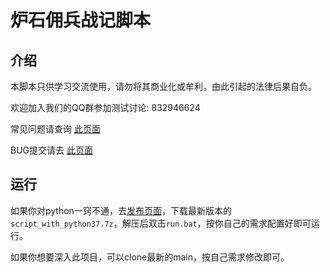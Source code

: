 # 炉石佣兵战记脚本

## 介绍

本脚本只供学习交流使用，请勿将其商业化或牟利，由此引起的法律后果自负。

欢迎加入我们的QQ群参加测试讨论: 832946624

常见问题请查询 [此页面](https://github.com/zhoubin-me/lushi_script/blob/main/FAQ_CN.md)

BUG提交请去 [此页面](https://github.com/zhoubin-me/lushi_script/issues)



## 运行

如果你对python一窍不通，去[发布页面](https://github.com/zhoubin-me/lushi_script/releases)，下载最新版本的```script_with_python37.7z```，解压后双击```run.bat```，按你自己的需求配置好即可运行。

如果你想要深入此项目，可以clone最新的main，按自己需求修改即可。

